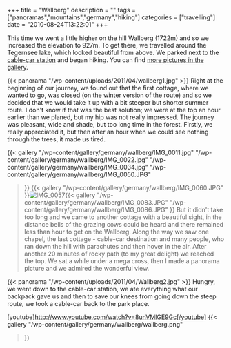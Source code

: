 +++
title = "Wallberg"
description = ""
tags = ["panoramas","mountains","germany","hiking"]
categories = ["travelling"]
date = "2010-08-24T13:22:01"
+++

This time we went a little higher on the hill Wallberg (1722m) and so we increased the elevation to
927m. To get there, we travelled around the Tegernsee lake, which looked beautiful from above. We
parked next to the <a title="Wallberg cable-car" href="http://www.wallbergbahn.de/"
target="_blank">cable-car station</a> and began hiking. You can find <a title="Wallberg"
href="http://www.ajka-andrej.com/gallery/germany/wallberg/" target="_blank">more pictures in the
gallery</a>.


{{< panorama "/wp-content/uploads/2011/04/wallberg1.jpg"  >}}
Right at the beginning of our journey, we found out that the first cottage, where we wanted to go,
was closed (on the winter version of the route) and so we decided that we would take it up with a
bit steeper but shorter summer route. I don't know if that was the best solution; we were at the
top an hour earlier than we planed, but my hip was not really impressed. The journey was pleasant,
wide and shade, but too long time in the forest. Firstly, we really appreciated it, but then after
an hour when we could see nothing through the trees, it made us tired.

{{< gallery
    "/wp-content/gallery/germany/wallberg/IMG_0011.jpg"
    "/wp-content/gallery/germany/wallberg/IMG_0022.jpg"
    "/wp-content/gallery/germany/wallberg/IMG_0034.jpg"
    "/wp-content/gallery/germany/wallberg/IMG_0050.JPG"
>}}
<a href="http://www.ajka-andrej.com/wp-content/gallery/germany/wallberg/IMG_0057.jpg"></a>{{<
gallery
    "/wp-content/gallery/germany/wallberg/IMG_0060.JPG"
>}}<img class="ngg-singlepic ngg-left"
src="http://www.ajka-andrej.com/wp-content/gallery/germany/wallberg/thumbs/thumbs_IMG_0057.jpg"
alt="IMG_0057" />{{< gallery
    "/wp-content/gallery/germany/wallberg/IMG_0083.JPG"
    "/wp-content/gallery/germany/wallberg/IMG_0086.JPG"
>}}
But it didn't take too long and we came to another cottage with a beautiful sight, in the distance
bells of the grazing cows could be heard and there remained less than hour to get on the Wallberg.
Along the way we saw one chapel, the last cottage - cable-car destination and many people, who ran
down the hill with parachutes and then hover in the air. After another 20 minutes of rocky path (to
my great delight) we reached the top. We sat a while under a mega cross, then I made a panorama
picture and we admired the wonderful view.

{{< panorama "/wp-content/uploads/2011/04/Wallberg2.jpg"  >}}
Hungry, we went down to the cable-car station, we ate everything what our backpack gave us and then
to save our knees from going down the steep route, we took a cable-car back to the park place.

[youtube]http://www.youtube.com/watch?v=8unVMlGE9Gc[/youtube]
{{< gallery
    "/wp-content/gallery/germany/wallberg/wallberg.png"
>}}
